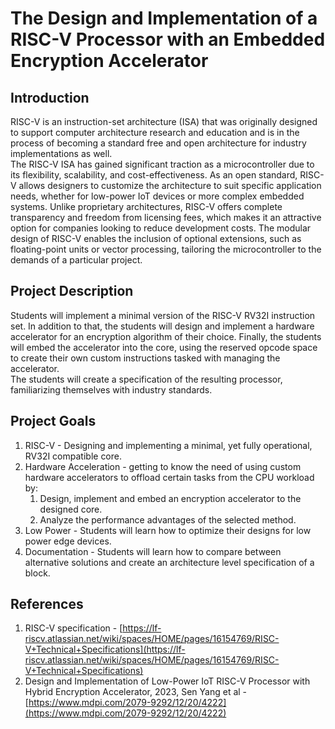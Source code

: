 # The Design and Implementation of a RISC-V Processor with an Embedded Encryption Accelerator

## Introduction

RISC-V is an instruction-set architecture (ISA) that was originally designed  
to support computer architecture research and education and is in the process of becoming a standard free and open architecture for industry implementations as well.   
The RISC-V ISA has gained significant traction as a microcontroller due to its flexibility, scalability, and cost-effectiveness. As an open standard, RISC-V allows designers to customize the architecture to suit specific application needs, whether for low-power IoT devices or more complex embedded systems. Unlike proprietary architectures, RISC-V offers complete transparency and freedom from licensing fees, which makes it an attractive option for companies looking to reduce development costs. The modular design of RISC-V enables the inclusion of optional extensions, such as floating-point units or vector processing, tailoring the microcontroller to the demands of a particular project. 

## Project Description

Students will implement a minimal version of the RISC-V RV32I instruction set. In addition to that, the students will design and implement a hardware accelerator for an encryption algorithm of their choice. Finally, the students will embed the accelerator into the core, using the reserved opcode space to create their own custom instructions tasked with managing the accelerator.   
The students will create a specification of the resulting processor, familiarizing themselves with industry standards. 

## Project Goals 

1. RISC-V \- Designing and implementing a minimal, yet fully operational, RV32I compatible core.   
2. Hardware Acceleration \- getting to know the need of using custom hardware accelerators to offload certain tasks from the CPU workload by:  
   1. Design, implement and embed an encryption accelerator to the designed core.  
   2. Analyze the performance advantages of the selected method.  
3. Low Power \- Students will learn how to optimize their designs for low power edge devices.   
4. Documentation \- Students will learn how to compare between alternative solutions and create an architecture level specification of a block. 

## References

1. RISC-V specification \- [https://lf-riscv.atlassian.net/wiki/spaces/HOME/pages/16154769/RISC-V+Technical+Specifications](https://lf-riscv.atlassian.net/wiki/spaces/HOME/pages/16154769/RISC-V+Technical+Specifications)  
2. Design and Implementation of Low-Power IoT RISC-V Processor with Hybrid Encryption Accelerator, 2023, Sen Yang et al \- [https://www.mdpi.com/2079-9292/12/20/4222](https://www.mdpi.com/2079-9292/12/20/4222)
